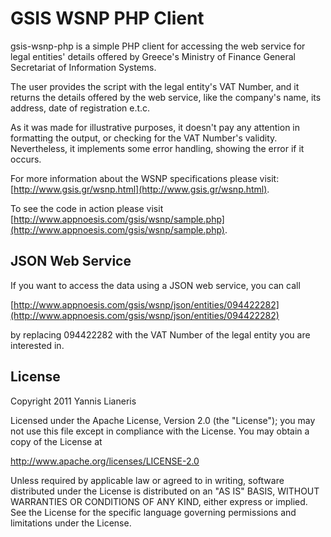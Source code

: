 # GSIS WSNP PHP Client

gsis-wsnp-php is a simple PHP client for accessing the web service for legal entities' details offered by Greece's Ministry of Finance General Secretariat of Information Systems.

The user provides the script with the legal entity's VAT Number, and it returns the details offered by the web service, like the company's name, its address, date of registration e.t.c.

As it was made for illustrative purposes, it doesn't pay any attention in formatting the output, or checking for the VAT Number's validity. Nevertheless, it implements some error handling, showing the error if it occurs.

For more information about the WSNP specifications please visit: [http://www.gsis.gr/wsnp.html](http://www.gsis.gr/wsnp.html).

To see the code in action please visit [http://www.appnoesis.com/gsis/wsnp/sample.php](http://www.appnoesis.com/gsis/wsnp/sample.php).

## JSON Web Service

If you want to access the data using a JSON web service, you can call 

[http://www.appnoesis.com/gsis/wsnp/json/entities/094422282](http://www.appnoesis.com/gsis/wsnp/json/entities/094422282)

by replacing 094422282 with the VAT Number of the legal entity you are interested in.

## License

Copyright 2011 Yannis Lianeris

Licensed under the Apache License, Version 2.0 (the "License");
you may not use this file except in compliance with the License.
You may obtain a copy of the License at

   http://www.apache.org/licenses/LICENSE-2.0

Unless required by applicable law or agreed to in writing, software
distributed under the License is distributed on an "AS IS" BASIS,
WITHOUT WARRANTIES OR CONDITIONS OF ANY KIND, either express or implied.
See the License for the specific language governing permissions and
limitations under the License.